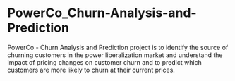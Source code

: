 # PowerCo_Churn-Analysis-and-Prediction
PowerCo - Churn Analysis and Prediction project is to identify the source of churning customers in the power liberalization market and understand the impact of pricing changes on customer churn and to predict which customers are more likely to churn at their current prices.
